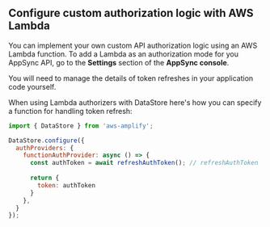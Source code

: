 ## Configure custom authorization logic with AWS Lambda

You can implement your own custom API authorization logic using an AWS Lambda function. To add a Lambda as an authorization mode for you AppSync API, go to the **Settings** section of the **AppSync console**.

You will need to manage the details of token refreshes in your application code yourself. 

When using Lambda authorizers with DataStore here's how you can specify a function for handling token refresh:

```js
import { DataStore } from 'aws-amplify';

DataStore.configure({
  authProviders: {
    functionAuthProvider: async () => {
      const authToken = await refreshAuthToken(); // refreshAuthToken 
      
      return {
        token: authToken
      }
    },
  }
});
```
